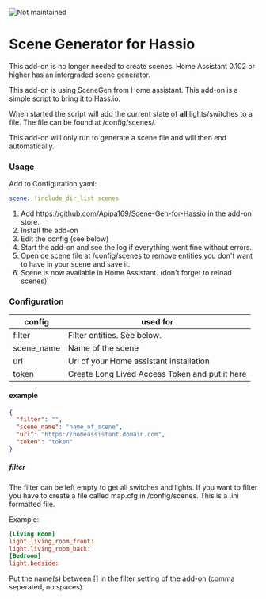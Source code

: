 ![Not maintained][maintained-shield]

# Scene Generator for Hassio

This add-on is no longer needed to create scenes. Home Assistant 0.102 or higher has an intergraded scene generator.


This add-on is using SceneGen from Home assistant. This add-on is a simple script to bring it to Hass.io.

When started the script will add the current state of **all** lights/switches to a file. The file can be found at /config/scenes/. 

This add-on will only run to generate a scene file and will then end automatically.


### Usage

Add to Configuration.yaml:
```yaml
scene: !include_dir_list scenes
```

1. Add https://github.com/Apipa169/Scene-Gen-for-Hassio in the add-on store.
2. Install the add-on
3. Edit the config (see below)
4. Start the add-on and see the log if everything went fine without errors.
5. Open de scene file at /config/scenes to remove entities you don't want to have in your scene and save it.
6. Scene is now available in Home Assistant. (don't forget to reload scenes)


### Configuration

| config        | used for          |
| ------------- |-------------|
| filter      | Filter entities. See below. |
| scene_name | Name of the scene     |
| url | Url of your Home assistant installation |
| token | Create Long Lived Access Token and put it here |


#### example
```json
{
  "filter": "",
  "scene_name": "name_of_scene",
  "url": "https://homeassistant.domain.com",
  "token": "token"
}
```
##### filter
The filter can be left empty to get all switches and lights. If you want to filter you have to create a file called map.cfg in /config/scenes. This is a .ini formatted file.

Example:
```ini
[Living Room]
light.living_room_front:
light.living_room_back:
[Bedroom]
light.bedside:
```
Put the name(s) between [] in the filter setting of the add-on (comma seperated, no spaces).


[maintained-shield]: https://img.shields.io/badge/maintained-no-red.svg
